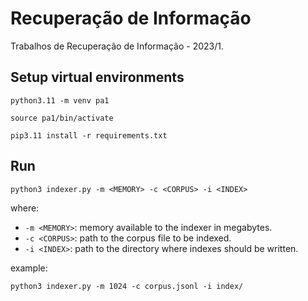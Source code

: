 # Recuperação de Informação
Trabalhos de Recuperação de Informação - 2023/1.

## Setup virtual environments
```
python3.11 -m venv pa1 

source pa1/bin/activate

pip3.11 install -r requirements.txt
```

## Run
```
python3 indexer.py -m <MEMORY> -c <CORPUS> -i <INDEX>
```
where:
* `-m <MEMORY>`: memory available to the indexer in megabytes.
* `-c <CORPUS>`: path to the corpus file to be indexed.
* `-i <INDEX>`: path to the directory where indexes should be written.

example:
```
python3 indexer.py -m 1024 -c corpus.jsonl -i index/
```
